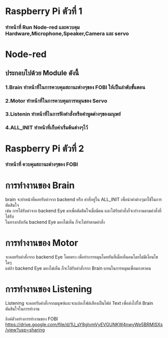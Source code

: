 # Raspberry Pi ตัวที่ 1   
### ทำหน้าที่ Run Node-red และควบคุม Hardware,Microphone,Speaker,Camera และ servo  

# Node-red
## ประกอบไปด้วย Module ดังนี้  
### 1.Brain ทำหน้าที่ในการควบคุมสถานะต่างๆของ FOBI ให้เป็นลำดับขั้นตอน  
### 2.Motor ทำหน้าที่ในการควบคุมการหมุนของ Servo  
### 3.Listenin ทำหน้าที่ในการฟังคำสั่งหรือคำพูดต่างๆของมนุษย์  
### 4.ALL_INIT ทำหน้าที่เก็บค่าเริ่มต้นต่างๆไว้  

# Raspberry Pi ตัวที่ 2  
### ทำหน้าที่ ควบคุมสถานะต่างๆของ FOBI  


# การทำงานของ Brain  
brain จะทำหน้าที่คอยรับค่าจาก backend หรือ ค่าที่อยู่ใน ALL_INIT เพื่อนำค่าต่างๆมาใช้ในการตัดสินใจ  
เช่น การได้รับค่าจาก backend Eye มาเพื่อตัดสินใจเมื่อมีคน และได้รับคำสั่งก็จะทำงานตามคำสั่งที่ได้รับ  
ในทางกลับกัน backend Eye มองไม่เห็น ก็จะไม่ทำตามคำสั่ง

# การทำงานของ Motor
 จะคอยรับคำสั่งจาก backend Eye โดยตรง เพื่อทำการหมุนโดยทันที่เมื่อเห็นคนโดยไม่มีเงื่อนไขใดๆ  
 แต่ถ้า backend Eye มองไม่เห็น ก็จะได้รับคำสั่งจาก Brain แทนในการหมุนเพื่อมองหาคน  

# การทำงานของ Listening  
  Listening จะคอยรับคำสั่งจากมนุษย์และจะแปลงไฟล์เสียงเป็นไฟล์ Text เพื่อส่งไปให้ Brain ตัดสินใจในการทำงาน
  
ลิงค์ตัวอย่างการทำงานของ FOBI   
 https://drive.google.com/file/d/1U_sY8gIvmVyEVGUNKW4nwyWe5BRMISXs/view?usp=sharing
